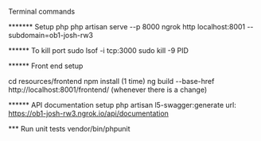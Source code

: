 Terminal commands

******* Setup php
php artisan serve --p 8000
ngrok http localhost:8001 --subdomain=ob1-josh-rw3

****** To kill port
sudo lsof -i tcp:3000
sudo kill -9 PID

****** Front end setup

cd resources/frontend
npm install (1 time)
ng build --base-href http://localhost:8001/frontend/ (whenever there is a change)

****** API documentation setup
php artisan l5-swagger:generate
url: https://ob1-josh-rw3.ngrok.io/api/documentation

*** Run unit tests
vendor/bin/phpunit
